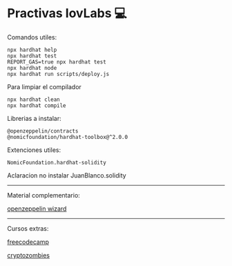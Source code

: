 # Practivas IovLabs 💻

Comandos utiles:

```shell 
npx hardhat help
npx hardhat test
REPORT_GAS=true npx hardhat test
npx hardhat node
npx hardhat run scripts/deploy.js
```

Para limpiar el compilador
```shell 
npx hardhat clean
npx hardhat compile
```

Librerias a instalar:

```shell 
@openzeppelin/contracts
@nomicfoundation/hardhat-toolbox@^2.0.0
```

Extenciones utiles:

```shell 
NomicFoundation.hardhat-solidity
```
Aclaracion no instalar JuanBlanco.solidity

---
Material complementario:

[openzeppelin wizard](https://docs.openzeppelin.com/contracts/4.x/wizard)

---
Cursos extras:

[freecodecamp](https://www.freecodecamp.org/news/learn-solidity-blockchain-and-smart-contracts-in-a-free/)

[cryptozombies](https://cryptozombies.io/es/)
